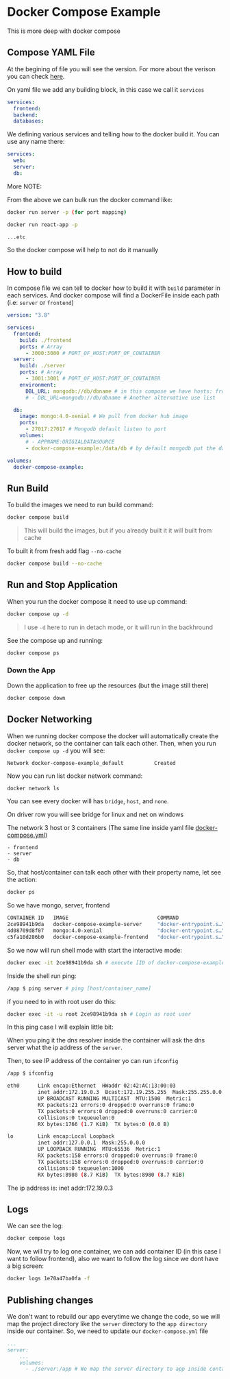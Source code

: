 # Docker Compose Example

This is more deep with docker compose

## Compose YAML File

At the begining of file you will see the version. For more about the verison you can check [here](https://docs.docker.com/compose/compose-file/compose-versioning/#compatibility-matrix).

On yaml file we add any building block, in this case we call it `services`

```yaml
services:
  frontend:
  backend:
  databases:
```

We defining various services and telling how to the docker build it. You can use any name there:

```yml
services:
  web:
  server:
  db:
```

More NOTE:

From the above we can bulk run the docker command like:

```bash
docker run server -p (for port mapping)

docker run react-app -p

...etc
```

So the docker compose will help to not do it manually

## How to build

In compose file we can tell to docker how to build it with `build` parameter in each services. And docker compose will find a DockerFile inside each path (i.e: `server` or `frontend`)

```yml
version: "3.8"

services:
  frontend:
    build: ./frontend
    ports: # Array
      - 3000:3000 # PORT_OF_HOST:PORT_OF_CONTAINER
  server:
    build: ./server
    ports: # Array
      - 3001:3001 # PORT_OF_HOST:PORT_OF_CONTAINER
    environment:
      DBL_URL: mongodb://db/dbname # in this compose we have hosts: frontend, server, db
      # - DBL_URL=mongodb://db/dbname # Another alternative use list

  db:
    image: mongo:4.0-xenial # We pull from docker hub image
    ports:
      - 27017:27017 # Mongodb default listen to port
    volumes:
      # - APPNAME:ORIGIALDATASOURCE
      - docker-compose-example:/data/db # by default mongodb put the data on /data/db, so we want to map the volume to the data directory where the data is outside of the volume

volumes:
  docker-compose-example:
```

## Run Build

To build the images we need to run build command:

```bash
docker compose build
```

> This will build the images, but if you already built it it will built from cache

To built it from fresh add flag `--no-cache`

```bash
docker compose build --no-cache
```

## Run and Stop Application

When you run the docker compose it need to use up command:

```bash
docker compose up -d
```

> I use `-d` here to run in detach mode, or it will run in the backhround

See the compose up and running:

```bash
docker compose ps
```

### Down the App

Down the application to free up the resources (but the image still there)

```bash
docker compose down
```

## Docker Networking

When we running docker compose the docker will automatically create the docker network, so the container can talk each other.
Then, when you run `docker compose up -d` you will see:

```
Network docker-compose-example_default          Created
```

Now you can run list docker network command:

```bash
docker network ls
```

You can see every docker will has `bridge`, `host`, and `none`.

On driver row you will see bridge for linux and net on windows

The network 3 host or 3 containers (The same line inside yaml file [docker-compose.yml](docker-compose.yml))

```
- frontend
- server
- db
```

So, that host/container can talk each other with their property name, let see the action:

```bash
docker ps
```

So we have mongo, server, frontend

```bash
CONTAINER ID   IMAGE                             COMMAND                  CREATED          STATUS          PORTS                      NAMES
2ce98941b9da   docker-compose-example-server     "docker-entrypoint.s…"   10 minutes ago   Up 10 minutes   0.0.0.0:3001->3001/tcp     docker-compose-example-server-1
4d08709d8f07   mongo:4.0-xenial                  "docker-entrypoint.s…"   10 minutes ago   Up 10 minutes   0.0.0.0:27017->27017/tcp   docker-compose-example-db-1
c5fa10d286b0   docker-compose-example-frontend   "docker-entrypoint.s…"   10 minutes ago   Up 10 minutes   0.0.0.0:3000->3000/tcp     docker-compose-example-frontend-1
```

So we now will run shell mode with start the interactive mode:

```bash
docker exec -it 2ce98941b9da sh # execute [ID of docker-compose-example-server] interactive mode in a shell
```

Inside the shell run ping:

```bash
/app $ ping server # ping [host/container_name]
```

if you need to in with root user do this:

```bash
docker exec -it -u root 2ce98941b9da sh # Login as root user
```

In this ping case I will explain little bit:

When you ping it the dns resolver inside the container will ask the dns server what the ip address of the `server`.

Then, to see IP address of the container yo can run `ifconfig`

```bash
/app $ ifconfig

eth0      Link encap:Ethernet  HWaddr 02:42:AC:13:00:03
          inet addr:172.19.0.3  Bcast:172.19.255.255  Mask:255.255.0.0
          UP BROADCAST RUNNING MULTICAST  MTU:1500  Metric:1
          RX packets:21 errors:0 dropped:0 overruns:0 frame:0
          TX packets:0 errors:0 dropped:0 overruns:0 carrier:0
          collisions:0 txqueuelen:0
          RX bytes:1766 (1.7 KiB)  TX bytes:0 (0.0 B)

lo        Link encap:Local Loopback
          inet addr:127.0.0.1  Mask:255.0.0.0
          UP LOOPBACK RUNNING  MTU:65536  Metric:1
          RX packets:158 errors:0 dropped:0 overruns:0 frame:0
          TX packets:158 errors:0 dropped:0 overruns:0 carrier:0
          collisions:0 txqueuelen:1000
          RX bytes:8980 (8.7 KiB)  TX bytes:8980 (8.7 KiB)
```

The ip address is: inet addr:172.19.0.3

## Logs

We can see the log:

```bash
docker compose logs
```

Now, we will try to log one container, we can add container ID (in this case I want to follow frontend), also we want to follow the log since we dont have a big screen:

```bash
docker logs 1e70a47ba0fa -f
```

## Publishing changes

We don't want to rebuild our app everytime we change the code, so we will map the project directory like the `server` directory to the `app directory` inside our container. So, we need to update our `docker-compose.yml` file

```yml
...
server:
    ...
    volumes:
      - ./server:/app # We map the server directory to app inside container
```
